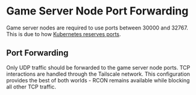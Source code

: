 # Game Server Node Port Forwarding

Game server nodes are required to use ports between 30000 and 32767. This is due to how [Kubernetes reserves ports](https://kubernetes.io/docs/reference/networking/ports-and-protocols/).

## Port Forwarding

Only UDP traffic should be forwarded to the game server node ports. TCP interactions are handled through the Tailscale network. This configuration provides the best of both worlds - RCON remains available while blocking all other TCP traffic.
